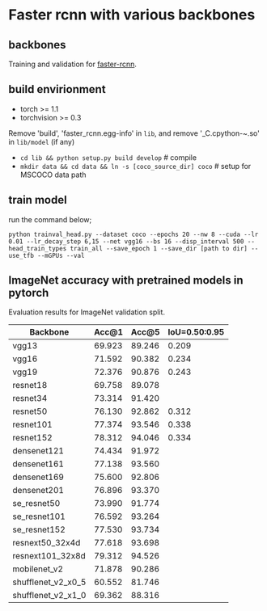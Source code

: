 # Faster rcnn with various backbones
## backbones
Training and validation for [faster-rcnn](https://arxiv.org/abs/1506.01497).

## build envirionment
- torch >= 1.1
- torchvision >= 0.3

Remove 'build', 'faster_rcnn.egg-info' in `lib`, and remove '_C.cpython-~.so' in `lib/model` (if any)
- `cd lib && python setup.py build develop` # compile
- `mkdir data && cd data && ln -s [coco_source_dir] coco` # setup for MSCOCO data path

## train model
run the command below;

`python trainval_head.py --dataset coco --epochs 20 --nw 8 --cuda --lr 0.01
--lr_decay_step 6,15 --net vgg16 --bs 16 --disp_interval 500 --head_train_types train_all
--save_epoch 1 --save_dir [path to dir] --use_tfb --mGPUs --val`

## ImageNet accuracy with pretrained models in pytorch
Evaluation results for ImageNet validation split. 

| Backbone | Acc@1 | Acc@5 | IoU=0.50:0.95 |
| -------- | ----- | ----- | ----- |
| vgg13 | 69.923 | 89.246 | 0.209 |
| vgg16 | 71.592 | 90.382 | 0.234 |
| vgg19 | 72.376 | 90.876 | 0.243|
| resnet18 | 69.758 | 89.078 ||
| resnet34 | 73.314 | 91.420 ||
| resnet50 | 76.130 | 92.862 | 0.312 |
| resnet101 | 77.374 | 93.546 | 0.338 |
| resnet152 | 78.312 | 94.046 | 0.334 |
| densenet121 | 74.434 | 91.972 ||
| densenet161 | 77.138 | 93.560 ||
| densenet169 | 75.600 | 92.806 ||
| densenet201 | 76.896 | 93.370 ||
| se_resnet50 | 73.990 | 91.774 ||
| se_resnet101 | 76.592 | 93.264 ||
| se_resnet152 | 77.530 | 93.734 ||
| resnext50_32x4d | 77.618 | 93.698 ||
| resnext101_32x8d | 79.312 | 94.526 ||
| mobilenet_v2 | 71.878 | 90.286 ||
| shufflenet_v2_x0_5 | 60.552 | 81.746 ||
| shufflenet_v2_x1_0 | 69.362 | 88.316 ||
